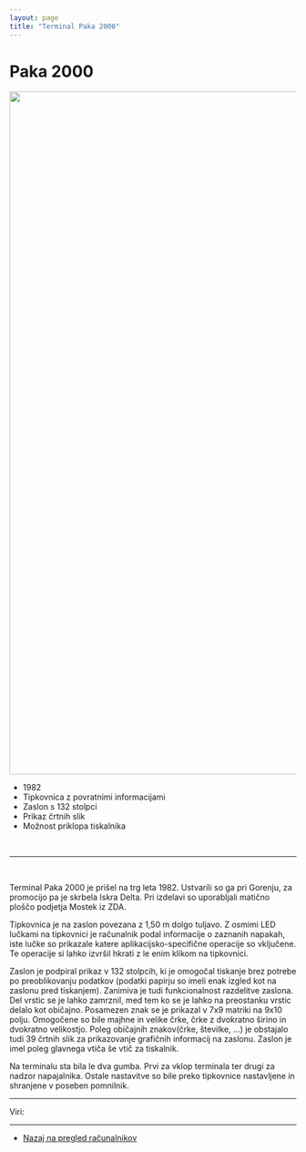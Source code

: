 ```yaml
---
layout: page
title: "Terminal Paka 2000"
---
```


# Paka 2000

<img style="height: 30vh;" src="{{site.url}}/SloRaDe/assets/img/Paka/paka2000.jpg">

<br>

 - 1982
 - Tipkovnica z povratnimi informacijami
 - Zaslon s 132 stolpci
 - Prikaz črtnih slik
 - Možnost priklopa tiskalnika

<br>


------

<br>

Terminal Paka 2000 je prišel na trg leta 1982. Ustvarili so ga pri Gorenju, za promocijo pa je skrbela Iskra Delta.
Pri izdelavi so uporabljali matično ploščo podjetja Mostek iz ZDA.

Tipkovnica je na zaslon povezana z 1,50 m dolgo tuljavo. Z osmimi LED lučkami na tipkovnici je računalnik podal
informacije o zaznanih napakah, iste lučke so prikazale katere aplikacijsko-specifične operacije so vključene.
Te operacije si lahko izvršil hkrati z le enim klikom na tipkovnici.

Zaslon je podpiral prikaz v 132 stolpcih, ki je omogočal tiskanje brez potrebe po preoblikovanju podatkov
(podatki papirju so imeli enak izgled kot na zaslonu pred tiskanjem). Zanimiva je tudi funkcionalnost razdelitve zaslona.
Del vrstic se je lahko zamrznil, med tem ko se je lahko na preostanku vrstic delalo kot običajno. Posamezen znak se je
prikazal v 7x9 matriki na 9x10 polju. Omogočene so bile majhne in velike črke, črke z dvokratno širino in dvokratno
velikostjo. Poleg običajnih znakov(črke, številke, ...) je obstajalo tudi 39 črtnih slik za prikazovanje grafičnih
informacij na zaslonu. Zaslon je imel poleg glavnega vtiča še vtič za tiskalnik.

Na terminalu sta bila le dva gumba. Prvi za vklop terminala ter drugi za nadzor napajalnika. Ostale nastavitve so bile
preko tipkovnice nastavljene in shranjene v poseben pomnilnik.




------

Viri: 


------

 - [Nazaj na pregled računalnikov]({{site.base}}/SloRaDe/racunalniki)